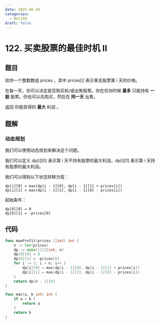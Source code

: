 ```yaml
---
date: 2025-06-28
categories:
  - Hot150
draft: false
---
```


# 122. 买卖股票的最佳时机 II

## 题目

给你一个整数数组 prices ，其中 prices[i] 表示某支股票第 i 天的价格。

在每一天，你可以决定是否购买和/或出售股票。你在任何时候 **最多** 只能持有 **一股** 股票。你也可以先购买，然后在 **同一天** 出售。

返回 你能获得的 **最大** 利润 。

## 题解

### 动态规划

我们可以使用动态规划来解决这个问题。

我们可以定义 dp[i][0] 表示第 i 天不持有股票的最大利润，dp[i][1] 表示第 i 天持有股票的最大利润。

我们可以得到以下状态转移方程：

```
dp[i][0] = max(dp[i - 1][0], dp[i - 1][1] + prices[i])
dp[i][1] = max(dp[i - 1][1], dp[i - 1][0] - prices[i])
```

起始条件：
```
dp[0][0] = 0
dp[0][1] = -prices[0]
```

## 代码

```go
func maxProfit(prices []int) int {
    n := len(prices)
    dp := make([][2]int, n)
    dp[0][0] = 0
    dp[0][1] = -prices[0]
    for i := 1; i < n; i++ {
        dp[i][0] = max(dp[i - 1][0], dp[i - 1][1] + prices[i])
        dp[i][1] = max(dp[i - 1][1], dp[i - 1][0] - prices[i])
    }
    return dp[n - 1][0]
}

func max(a, b int) int {
    if a > b {
        return a
    }
    return b
}
```